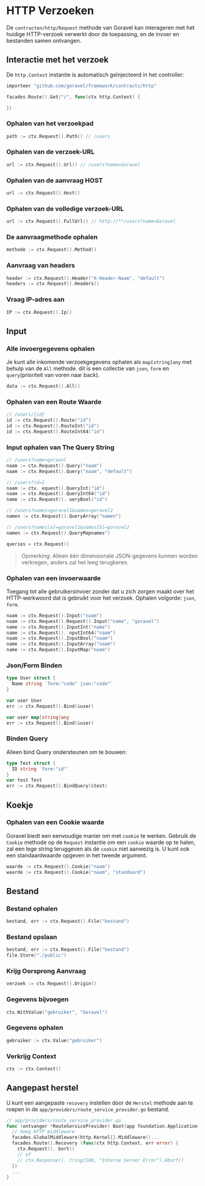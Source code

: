 # HTTP Verzoeken

De `contracten/http/Request` methode van Goravel kan interageren met het huidige HTTP-verzoek verwerkt door de toepassing,
en de invoer en bestanden samen ontvangen.

## Interactie met het verzoek

De `http.Context` instantie is automatisch geïnjecteerd in het controller:

```go
importeer "github.com/goravel/framework/contracts/http"

facades.Route().Get("/", func(ctx http.Context) {

})
```

### Ophalen van het verzoekpad

```go
path := ctx.Request().Path() // /users
```

### Ophalen van de verzoek-URL

```go
url := ctx.Request().Url() // /users?name=Goravel
```

### Ophalen van de aanvraag HOST

```go
url := ctx.Request().Host()
```

### Ophalen van de volledige verzoek-URL

```go
url := ctx.Request().FullUrl() // http://**/users?name=Goravel
```

### De aanvraagmethode ophalen

```go
methode := ctx.Request().Method()
```

### Aanvraag van headers

```go
header := ctx.Request().Header("X-Header-Naam", "default")
headers := ctx.Request().Headers()
```

### Vraag IP-adres aan

```go
IP := ctx.Request().Ip()
```

## Input

### Alle invoergegevens ophalen

Je kunt alle inkomende verzoekgegevens ophalen als `map[string]any` met behulp van de `All` methode. dit is een
collectie van `json`, `form` en `query`(prioriteit van voren naar back).

```go
data := ctx.Request().All()
```

### Ophalen van een Route Waarde

```go
// /users/{id}
id := ctx.Request().Route("id")
id := ctx.Request().RouteInt("id")
id := ctx.Request().RouteInt64("id")
```

### Input ophalen van The Query String

```go
// /users?name=goravel
naam := ctx.Request().Query("naam")
naam := ctx.Request().Query("naam", "default")

// /users?id=1
naam := ctx. equest().QueryInt("id")
naam := ctx.Request().QueryInt64("id")
name := ctx.Request(). ueryBool("id")

// /users?names=goravel1&names=goravel2
namen := ctx.Request().QueryArray("namen")

// /users?names[a]=goravel1&names[b]=goravel2
namen := ctx.Request().QueryMapnames")

queries = ctx.Request()
```

> Opmerking: Alleen één dimensionale JSON-gegevens kunnen worden verkregen, anders zal het leeg terugkeren.

### Ophalen van een invoerwaarde

Toegang tot alle gebruikersinvoer zonder dat u zich zorgen maakt over het HTTP-werkwoord dat is gebruikt voor het verzoek. Ophalen volgorde: `json`,
`form`.

```go
naam := ctx.Request().Input("naam")
naam := ctx.Request().Request().Input("name", "goravel")
name := ctx.Request().InputInt("name")
name := ctx.Request(). nputInt64("naam")
naam := ctx.Request().InputBool("naam")
name := ctx.Request().InputArray("naam")
name := ctx.Request().InputMap("naam")
```

### Json/Form Binden

```go
type User struct {
  Name string `form:"code" json:"code"`
}

var user User
err := ctx.Request().Bind(&user)
```

```go
var user map[string]any
err := ctx.Request().Bind(&user)
```

### Binden Query

Alleen bind Query ondersteunen om te bouwen:

```go
type Test struct {
  ID string `form:"id"`
}
var test Test
err := ctx.Request().BindQuery(&test)
```

## Koekje

### Ophalen van een Cookie waarde

Goravel biedt een eenvoudige manier om met `cookie` te werken. Gebruik de `Cookie` methode op de `Request` instantie om een
`cookie` waarde op te halen, zal een lege string teruggeven als de `cookie` niet aanwezig is. U kunt ook een standaardwaarde opgeven in het tweede
argument.

```go
waarde := ctx.Request().Cookie("naam")
waarde := ctx.Request().Cookie("naam", "standaard") 
```

## Bestand

### Bestand ophalen

```go
bestand, err := ctx.Request().File("bestand")
```

### Bestand opslaan

```go
bestand, err := ctx.Request().File("bestand")
file.Store("./public")
```

### Krijg Oorsprong Aanvraag

```go
verzoek := ctx.Request().Origin()
```

### Gegevens bijvoegen

```go
ctx.WithValue("gebruiker", "Goravel")
```

### Gegevens ophalen

```go
gebruiker := ctx.Value("gebruiker")
```

### Verkrijg Context

```go
ctx := ctx.Context()
```

## Aangepast herstel

U kunt een aangepaste `recovery` instellen door de `Herstel` methode aan te roepen in de `app/providers/route_service_provider.go` bestand.

```go
// app/providers/route_service_provider.go
func (ontvanger *RouteServiceProvider) Boot(app foundation.Application) {
  // Voeg HTTP middleware
  facades.GlobalMiddleware(http.Kernel{}.Middleware()...
  facades.Route().Recovery (func(ctx http.Context, err error) {
    ctx.Request(). bort()
    // of
    // ctx.Response(). tring(500, "Interne Server Error").Abort()
  })
  ...
}
```
